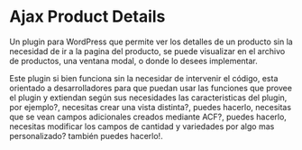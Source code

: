 # Ajax Product Details
Un plugin para WordPress que permite ver los detalles de un producto sin la necesidad de ir a la pagina del producto, se puede visualizar en el archivo de productos, una ventana modal, o donde lo desees implementar.

Este plugin si bien funciona sin la necesidar de intervenir el código, esta orientado a desarrolladores para que puedan usar las funciones que provee el plugin y extiendan según sus necesidades las caracteristicas del plugin, por ejemplo?, necesitas crear una vista distinta?, puedes hacerlo, necesitas que se vean campos adicionales creados mediante ACF?, puedes hacerlo, necesitas modificar los campos de cantidad y variedades por algo mas personalizado? también puedes hacerlo!.
